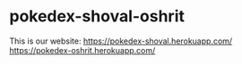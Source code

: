 # pokedex-shoval-oshrit

This is our website:
https://pokedex-shoval.herokuapp.com/
https://pokedex-oshrit.herokuapp.com/